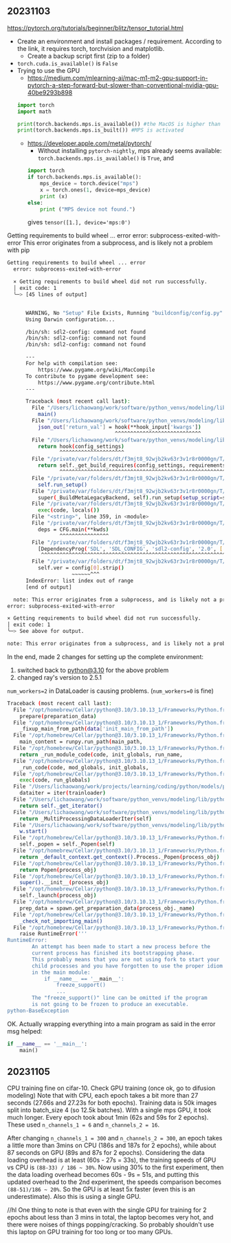## 20231103

https://pytorch.org/tutorials/beginner/blitz/tensor_tutorial.html

* Create an environment and install packages / requirement. According to the link, it requires torch, torchvision and matplotlib. 
    * Create a backup script first (zip to a folder)
* `torch.cuda.is_available()` is `False`
* Trying to use the GPU
    * https://medium.com/mlearning-ai/mac-m1-m2-gpu-support-in-pytorch-a-step-forward-but-slower-than-conventional-nvidia-gpu-40be9293b898
    ```python
    import torch
    import math

    print(torch.backends.mps.is_available()) #the MacOS is higher than 12.3+
    print(torch.backends.mps.is_built()) #MPS is activated
    ```
    * https://developer.apple.com/metal/pytorch/
        * Without installing `pytorch-nightly`, mps already seems available: `torch.backends.mps.is_available()` is `True`, and 
        ```python
        import torch
        if torch.backends.mps.is_available():
            mps_device = torch.device("mps")
            x = torch.ones(1, device=mps_device)
            print (x)
        else:
            print ("MPS device not found.")
        ```
        gives `tensor([1.], device='mps:0')`



Getting requirements to build wheel ... error
error: subprocess-exited-with-error
This error originates from a subprocess, and is likely not a problem with pip

```sh
Getting requirements to build wheel ... error
  error: subprocess-exited-with-error

  × Getting requirements to build wheel did not run successfully.
  │ exit code: 1
  ╰─> [45 lines of output]


      WARNING, No "Setup" File Exists, Running "buildconfig/config.py"
      Using Darwin configuration...

      /bin/sh: sdl2-config: command not found
      /bin/sh: sdl2-config: command not found
      /bin/sh: sdl2-config: command not found

      ---
      For help with compilation see:
          https://www.pygame.org/wiki/MacCompile
      To contribute to pygame development see:
          https://www.pygame.org/contribute.html
      ---

      Traceback (most recent call last):
        File "/Users/lichaowang/work/software/python_venvs/modeling/lib/python3.11/site-packages/pip/_vendor/pyproject_hooks/_in_process/_in_process.py", line 353, in <module>
          main()
        File "/Users/lichaowang/work/software/python_venvs/modeling/lib/python3.11/site-packages/pip/_vendor/pyproject_hooks/_in_process/_in_process.py", line 335, in main
          json_out['return_val'] = hook(**hook_input['kwargs'])
                                   ^^^^^^^^^^^^^^^^^^^^^^^^^^^^
        File "/Users/lichaowang/work/software/python_venvs/modeling/lib/python3.11/site-packages/pip/_vendor/pyproject_hooks/_in_process/_in_process.py", line 118, in get_requires_for_build_wheel
          return hook(config_settings)
                 ^^^^^^^^^^^^^^^^^^^^^
        File "/private/var/folders/dt/f3mjt8_92wjb2kv63r3v1r8r0000gn/T/pip-build-env-rxzh35rb/overlay/lib/python3.11/site-packages/setuptools/build_meta.py", line 355, in get_requires_for_build_wheel
          return self._get_build_requires(config_settings, requirements=['wheel'])
                 ^^^^^^^^^^^^^^^^^^^^^^^^^^^^^^^^^^^^^^^^^^^^^^^^^^^^^^^^^^^^^^^^^
        File "/private/var/folders/dt/f3mjt8_92wjb2kv63r3v1r8r0000gn/T/pip-build-env-rxzh35rb/overlay/lib/python3.11/site-packages/setuptools/build_meta.py", line 325, in _get_build_requires
          self.run_setup()
        File "/private/var/folders/dt/f3mjt8_92wjb2kv63r3v1r8r0000gn/T/pip-build-env-rxzh35rb/overlay/lib/python3.11/site-packages/setuptools/build_meta.py", line 507, in run_setup
          super(_BuildMetaLegacyBackend, self).run_setup(setup_script=setup_script)
        File "/private/var/folders/dt/f3mjt8_92wjb2kv63r3v1r8r0000gn/T/pip-build-env-rxzh35rb/overlay/lib/python3.11/site-packages/setuptools/build_meta.py", line 341, in run_setup
          exec(code, locals())
        File "<string>", line 359, in <module>
        File "/private/var/folders/dt/f3mjt8_92wjb2kv63r3v1r8r0000gn/T/pip-install-4m72mvfw/pygame_88a9ce4282ba4f748579a1299a63d800/buildconfig/config.py", line 225, in main
          deps = CFG.main(**kwds)
                 ^^^^^^^^^^^^^^^^
        File "/private/var/folders/dt/f3mjt8_92wjb2kv63r3v1r8r0000gn/T/pip-install-4m72mvfw/pygame_88a9ce4282ba4f748579a1299a63d800/buildconfig/config_darwin.py", line 132, in main
          [DependencyProg('SDL', 'SDL_CONFIG', 'sdl2-config', '2.0', ['sdl'])],
           ^^^^^^^^^^^^^^^^^^^^^^^^^^^^^^^^^^^^^^^^^^^^^^^^^^^^^^^^^^^^^^^^^^
        File "/private/var/folders/dt/f3mjt8_92wjb2kv63r3v1r8r0000gn/T/pip-install-4m72mvfw/pygame_88a9ce4282ba4f748579a1299a63d800/buildconfig/config_unix.py", line 39, in __init__
          self.ver = config[0].strip()
                     ~~~~~~^^^
      IndexError: list index out of range
      [end of output]

  note: This error originates from a subprocess, and is likely not a problem with pip.
error: subprocess-exited-with-error

× Getting requirements to build wheel did not run successfully.
│ exit code: 1
╰─> See above for output.

note: This error originates from a subprocess, and is likely not a problem with pip.
```

In the end, made 2 changes for setting up the complete environment: 
1. switched back to python@3.10 for the above problem
2. changed ray's version to 2.5.1

`num_workers=2` in DataLoader is causing problems. (`num_workers=0` is fine)
```sh
Traceback (most recent call last):
  File "/opt/homebrew/Cellar/python@3.10/3.10.13_1/Frameworks/Python.framework/Versions/3.10/lib/python3.10/multiprocessing/spawn.py", line 125, in _main
    prepare(preparation_data)
  File "/opt/homebrew/Cellar/python@3.10/3.10.13_1/Frameworks/Python.framework/Versions/3.10/lib/python3.10/multiprocessing/spawn.py", line 236, in prepare
    _fixup_main_from_path(data['init_main_from_path'])
  File "/opt/homebrew/Cellar/python@3.10/3.10.13_1/Frameworks/Python.framework/Versions/3.10/lib/python3.10/multiprocessing/spawn.py", line 287, in _fixup_main_from_path
    main_content = runpy.run_path(main_path,
  File "/opt/homebrew/Cellar/python@3.10/3.10.13_1/Frameworks/Python.framework/Versions/3.10/lib/python3.10/runpy.py", line 289, in run_path
    return _run_module_code(code, init_globals, run_name,
  File "/opt/homebrew/Cellar/python@3.10/3.10.13_1/Frameworks/Python.framework/Versions/3.10/lib/python3.10/runpy.py", line 96, in _run_module_code
    _run_code(code, mod_globals, init_globals,
  File "/opt/homebrew/Cellar/python@3.10/3.10.13_1/Frameworks/Python.framework/Versions/3.10/lib/python3.10/runpy.py", line 86, in _run_code
    exec(code, run_globals)
  File "/Users/lichaowang/work/projects/learning/coding/python/models/pytorch-tutorials/beginner_source/blitz/cifar10_tutorial.py", line 111, in <module>
    dataiter = iter(trainloader)
  File "/Users/lichaowang/work/software/python_venvs/modeling/lib/python3.10/site-packages/torch/utils/data/dataloader.py", line 438, in __iter__
    return self._get_iterator()
  File "/Users/lichaowang/work/software/python_venvs/modeling/lib/python3.10/site-packages/torch/utils/data/dataloader.py", line 386, in _get_iterator
    return _MultiProcessingDataLoaderIter(self)
  File "/Users/lichaowang/work/software/python_venvs/modeling/lib/python3.10/site-packages/torch/utils/data/dataloader.py", line 1039, in __init__
    w.start()
  File "/opt/homebrew/Cellar/python@3.10/3.10.13_1/Frameworks/Python.framework/Versions/3.10/lib/python3.10/multiprocessing/process.py", line 121, in start
    self._popen = self._Popen(self)
  File "/opt/homebrew/Cellar/python@3.10/3.10.13_1/Frameworks/Python.framework/Versions/3.10/lib/python3.10/multiprocessing/context.py", line 224, in _Popen
    return _default_context.get_context().Process._Popen(process_obj)
  File "/opt/homebrew/Cellar/python@3.10/3.10.13_1/Frameworks/Python.framework/Versions/3.10/lib/python3.10/multiprocessing/context.py", line 288, in _Popen
    return Popen(process_obj)
  File "/opt/homebrew/Cellar/python@3.10/3.10.13_1/Frameworks/Python.framework/Versions/3.10/lib/python3.10/multiprocessing/popen_spawn_posix.py", line 32, in __init__
    super().__init__(process_obj)
  File "/opt/homebrew/Cellar/python@3.10/3.10.13_1/Frameworks/Python.framework/Versions/3.10/lib/python3.10/multiprocessing/popen_fork.py", line 19, in __init__
    self._launch(process_obj)
  File "/opt/homebrew/Cellar/python@3.10/3.10.13_1/Frameworks/Python.framework/Versions/3.10/lib/python3.10/multiprocessing/popen_spawn_posix.py", line 42, in _launch
    prep_data = spawn.get_preparation_data(process_obj._name)
  File "/opt/homebrew/Cellar/python@3.10/3.10.13_1/Frameworks/Python.framework/Versions/3.10/lib/python3.10/multiprocessing/spawn.py", line 154, in get_preparation_data
    _check_not_importing_main()
  File "/opt/homebrew/Cellar/python@3.10/3.10.13_1/Frameworks/Python.framework/Versions/3.10/lib/python3.10/multiprocessing/spawn.py", line 134, in _check_not_importing_main
    raise RuntimeError('''
RuntimeError: 
        An attempt has been made to start a new process before the
        current process has finished its bootstrapping phase.
        This probably means that you are not using fork to start your
        child processes and you have forgotten to use the proper idiom
        in the main module:
            if __name__ == '__main__':
                freeze_support()
                ...
        The "freeze_support()" line can be omitted if the program
        is not going to be frozen to produce an executable.
python-BaseException
```

OK. Actually wrapping everything into a main program as said in the error msg helped: 
```python
if __name__ == '__main__':
    main()
```

## 20231105

CPU training fine on cifar-10. Check GPU training (once ok, go to difusion modeling)
Note that with CPU, each epoch takes a bit more than 27 seconds (27.66s and 27.23s for both epochs). Training data is 50k images split into batch_size 4 (so 12.5k batches). With a single mps GPU, it took much longer. Every epoch took about 1min (62s and 59s for 2 epochs). 
These used `n_channels_1 = 6` and `n_channels_2 = 16`. 

After changing `n_channels_1 = 300` and `n_channels_2 = 300`, an epoch takes a little more than 3mins on CPU (186s and 187s for 2 epochs), while about 87 seconds on GPU (89s and 87s for 2 epochs). Considering the data loading overhead is at least (60s - 27s = 33s), the training speeds of GPU vs CPU is `(88-33) / 186 ~ 30%`. Now using 30% to the first experiment, then the data loading overhead becomes 60s - 9s = 51s, and putting this updated overhead to the 2nd experiment, the speeds comparison becomes `(88-51)/186 ~ 20%`. So the GPU is at least 5x faster (even this is an underestimate). Also this is using a single GPU. 

//hl One thing to note is that even with the single GPU for training for 2 epochs about less than 3 mins in total, the laptop becomes very hot, and there were noises of things popping/cracking. So probably shouldn't use this laptop on GPU training for too long or too many GPUs. 